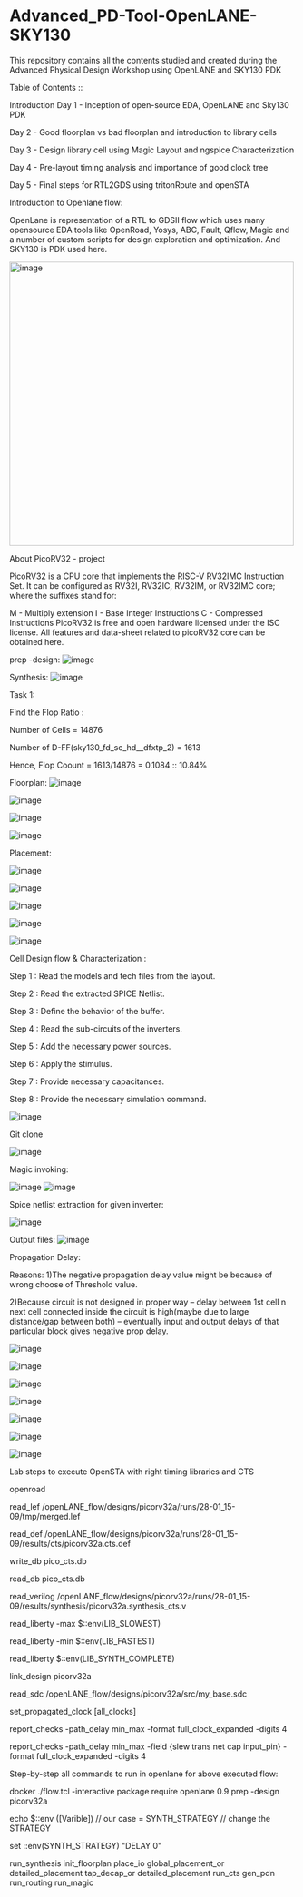# Advanced_PD-Tool-OpenLANE-SKY130
This repository contains all the contents studied and created during the Advanced Physical Design Workshop using OpenLANE and SKY130 PDK

Table of Contents ::

Introduction 
Day 1 - Inception of open-source EDA, OpenLANE and Sky130 PDK 

Day 2 - Good floorplan vs bad floorplan and introduction to library cells

Day 3 - Design library cell using Magic Layout and ngspice Characterization

Day 4 - Pre-layout timing analysis and importance of good clock tree 

Day 5 - Final steps for RTL2GDS using tritonRoute and openSTA


Introduction to Openlane flow:

OpenLane is representation of a RTL to GDSII flow which uses many opensource EDA tools like OpenRoad, Yosys, ABC, Fault, Qflow, Magic and a number of custom scripts for design exploration and optimization. And SKY130 is PDK used here.

<img width="501" alt="image" src="https://user-images.githubusercontent.com/38167491/215576986-f393b6ca-4193-4410-88e1-3594d81b96c1.png">

About PicoRV32 - project

PicoRV32 is a CPU core that implements the RISC-V RV32IMC Instruction Set. It can be configured as RV32I, RV32IC, RV32IM, or RV32IMC core; where the suffixes stand for:

M - Multiply extension
I - Base Integer Instructions
C - Compressed Instructions
PicoRV32 is free and open hardware licensed under the ISC license. All features and data-sheet related to picoRV32 core can be obtained here.


prep -design:
![image](https://user-images.githubusercontent.com/38167491/215578224-cfc7fd7f-49eb-43ea-a1ca-e3f182dde9da.png)

Synthesis:
![image](https://user-images.githubusercontent.com/38167491/215578260-ff705ac7-fdb1-4ba6-b4fd-4a2563c981de.png)

Task 1:

Find the Flop Ratio :

Number of Cells = 14876

Number of D-FF(sky130_fd_sc_hd__dfxtp_2) = 1613

Hence, Flop Coount = 1613/14876 = 0.1084 :: 10.84%



Floorplan:
![image](https://user-images.githubusercontent.com/38167491/215578701-25f9cc6d-6f81-43b8-965f-1f56e763a2ff.png)

![image](https://user-images.githubusercontent.com/38167491/215578467-79f0120a-3928-4df2-bed1-4049e2414176.png)

![image](https://user-images.githubusercontent.com/38167491/215578577-33a2cfa0-2229-4159-919c-9f20556f115a.png)

![image](https://user-images.githubusercontent.com/38167491/215578729-71f440a4-2de0-4ab5-b094-c3083131dce7.png)

Placement:

![image](https://user-images.githubusercontent.com/38167491/215578777-54888796-f64b-4338-934e-436fc6a7b205.png)

![image](https://user-images.githubusercontent.com/38167491/215578811-8e287f40-a78a-48d2-8f5b-017a0f0b2268.png)

![image](https://user-images.githubusercontent.com/38167491/215578879-230799cb-2de0-48ae-8be2-e1267cbbacb4.png)


![image](https://user-images.githubusercontent.com/38167491/215579013-3bbfb23d-75e4-4a8b-a560-402d63d3a4f1.png)

![image](https://user-images.githubusercontent.com/38167491/215579036-e3d66c15-613d-4cda-80c7-3b88e175ac0b.png)


Cell Design flow & Characterization :

Step 1 : Read the models and tech files from the layout.

Step 2 : Read the extracted SPICE Netlist.

Step 3 : Define the behavior of the buffer.

Step 4 : Read the sub-circuits of the inverters.

Step 5 : Add the necessary power sources.

Step 6 : Apply the stimulus.

Step 7 : Provide necessary capacitances.

Step 8 : Provide the necessary simulation command.

![image](https://user-images.githubusercontent.com/38167491/215579165-d42eacd0-bb62-46bb-9d67-eb5bfd734340.png)


Git clone
 
![image](https://user-images.githubusercontent.com/38167491/215579590-fefd5a98-3760-4a20-9a90-5e9b10ce140c.png)

Magic invoking:
 
![image](https://user-images.githubusercontent.com/38167491/215579689-1c823091-e59a-4cca-8353-0261fe5e86c4.png)
![image](https://user-images.githubusercontent.com/38167491/215579708-9dcba95e-e2da-43a0-95d3-4b28884809ce.png)

 
Spice netlist extraction for given inverter:
 
![image](https://user-images.githubusercontent.com/38167491/215580134-6258edb1-ff9d-44c3-899a-6a4edca9a656.png)

Output files:
![image](https://user-images.githubusercontent.com/38167491/215580167-a50780d2-576b-4537-a117-3cddd9308176.png)

Propagation Delay:

Reasons:
1)The negative propagation delay value might be because of wrong choose of Threshold value.

2)Because circuit is not designed in proper way – delay between 1st cell n next cell connected inside the circuit is high(maybe due to large distance/gap between both) – eventually input and output delays of that particular block gives negative prop delay.

![image](https://user-images.githubusercontent.com/38167491/215579308-5c257e1f-9299-4bf3-8353-217f16724354.png)


![image](https://user-images.githubusercontent.com/38167491/215580276-19fa97b2-f80c-43de-8696-84ff038a8843.png)

![image](https://user-images.githubusercontent.com/38167491/215580308-62e9380d-cfc1-454d-a7d2-7af6815d369a.png)

![image](https://user-images.githubusercontent.com/38167491/215580333-4912144d-9378-4d62-b4f4-e90d40b8863b.png)

![image](https://user-images.githubusercontent.com/38167491/215580358-7a3f1cbe-b166-4476-9794-837044cd7eb4.png)


![image](https://user-images.githubusercontent.com/38167491/215580396-18bf2f4c-2ae9-4f6b-b4b1-ba56921b5b41.png)



![image](https://user-images.githubusercontent.com/38167491/215580439-df9c162c-9b90-4973-93df-e953f34a0f5d.png)

Lab steps to execute OpenSTA with right timing libraries and CTS

openroad

read_lef /openLANE_flow/designs/picorv32a/runs/28-01_15-09/tmp/merged.lef

read_def /openLANE_flow/designs/picorv32a/runs/28-01_15-09/results/cts/picorv32a.cts.def

write_db pico_cts.db

read_db pico_cts.db

read_verilog /openLANE_flow/designs/picorv32a/runs/28-01_15-09/results/synthesis/picorv32a.synthesis_cts.v

read_liberty -max $::env(LIB_SLOWEST)

read_liberty -min $::env(LIB_FASTEST)

read_liberty $::env(LIB_SYNTH_COMPLETE)

link_design picorv32a

read_sdc /openLANE_flow/designs/picorv32a/src/my_base.sdc

set_propagated_clock [all_clocks]    

report_checks -path_delay min_max -format full_clock_expanded -digits 4

report_checks -path_delay min_max -field {slew trans net cap input_pin} -format full_clock_expanded -digits 4





Step-by-step all commands to run in openlane for above executed flow:

docker
./flow.tcl -interactive
package require openlane 0.9
prep -design picorv32a

echo $::env ([Varible]) // our case = SYNTH_STRATEGY
// change the STRATEGY

set ::env(SYNTH_STRATEGY) "DELAY 0"

run_synthesis
init_floorplan
place_io
global_placement_or
detailed_placement
tap_decap_or
detailed_placement
run_cts
gen_pdn
run_routing
run_magic



